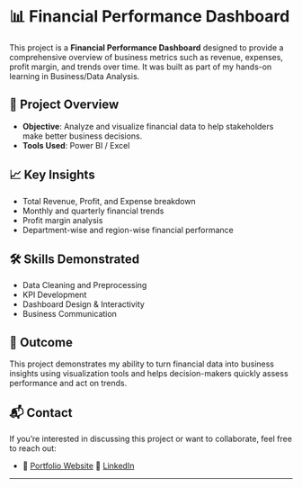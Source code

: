 # 📊 Financial Performance Dashboard

This project is a **Financial Performance Dashboard** designed to provide a comprehensive overview of business metrics such as revenue, expenses, profit margin, and trends over time. It was built as part of my hands-on learning in Business/Data Analysis.

## 📌 Project Overview

- **Objective**: Analyze and visualize financial data to help stakeholders make better business decisions.
- **Tools Used**: Power BI / Excel 

## 📈 Key Insights

- Total Revenue, Profit, and Expense breakdown
- Monthly and quarterly financial trends
- Profit margin analysis
- Department-wise and region-wise financial performance

## 🛠 Skills Demonstrated

- Data Cleaning and Preprocessing
- KPI Development
- Dashboard Design & Interactivity
- Business Communication

## 🎯 Outcome

This project demonstrates my ability to turn financial data into business insights using visualization tools and helps decision-makers quickly assess performance and act on trends.

## 📬 Contact

If you’re interested in discussing this project or want to collaborate, feel free to reach out:

- 🔗 [Portfolio Website](https://yuvrajrathore672.github.io/YUVRAJ/)
  💼 [LinkedIn](https://yuvrajrathore672.github.io/YUVRAJ/)

---

